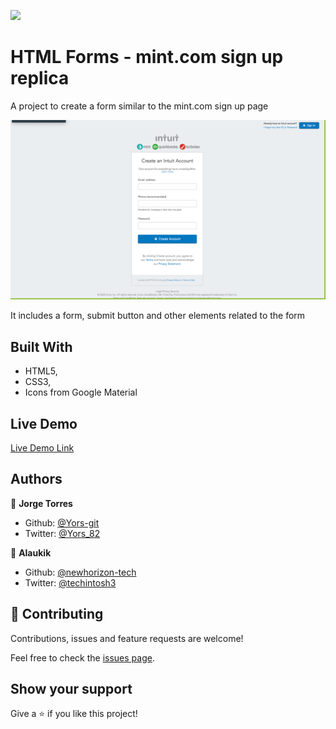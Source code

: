 ![](https://img.shields.io/badge/Microverse-blueviolet)

# HTML Forms - mint.com sign up replica

A project to create a form similar to the mint.com sign up page

![screenshot](ScreenShot.png)

It includes a form, submit button and other elements related to the form


## Built With

- HTML5,
- CSS3,
- Icons from Google Material

## Live Demo

[Live Demo Link](https://yors-git.github.io/mint-signup/)



## Authors

👤 **Jorge Torres**

- Github: [@Yors-git](https://github.com/Yors-git)
- Twitter: [@Yors_82](https://twitter.com/Yors_82)

👤 **Alaukik**

- Github: [@newhorizon-tech](https://github.com/newhorizon-tech)
- Twitter: [@techintosh3](https://twitter.com/techintosh3)

## 🤝 Contributing

Contributions, issues and feature requests are welcome!

Feel free to check the [issues page](issues/).

## Show your support

Give a ⭐️ if you like this project!
